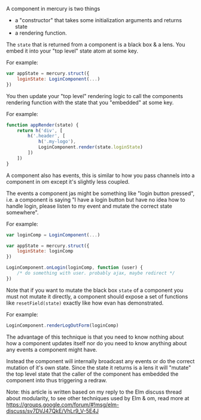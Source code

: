 A component in mercury is two things

 - a "constructor" that takes some initialization arguments and
    returns state
 - a rendering function.

The `state` that is returned from a component is a
black box & a lens. You embed it into your "top level" state
atom at some key.

For example:

```js
var appState = mercury.struct({
    loginState: LoginComponent(...)
})
```

You then update your "top level" rendering logic to call the
components rendering function with the state that you
"embedded" at some key.

For example:

```js
function appRender(state) {
    return h('div', [
        h('.header', [
            h('.my-logo'),
            LoginComponent.render(state.loginState)
        ])
    ])
}
```

A component also has events, this is similar to how you 
pass channels into a component in om except it's slightly
less coupled.

The events a component jas might be something like 
"login button pressed", i.e. a component is saying 
"I have a login button but have no idea how to handle login, 
please listen to my event and mutate the correct state somewhere".

For example:

```js
var loginComp = LoginComponent(...)

var appState = mercury.struct({
    loginState: loginComp
})

LoginComponent.onLogin(loginComp, function (user) {
    /* do something with user. probably ajax, maybe redirect */
})
```

Note that if you want to mutate the black box `state` of a
component you must not mutate it directly, a component
should expose a set of functions like `resetField(state)`
exactly like how evan has demonstrated.

For example:

```js
LoginComponent.renderLogOutForm(loginComp)
```

The advantage of this technique is that you need to know nothing
about how a component updates itself nor do you need to know
anything about any events a component might have.

Instead the component will internally broadcast any events
or do the correct mutation of it's own state.
Since the state it returns is a lens it will "mutate" the top
level state that the caller of the component has embedded the
component into thus triggering a redraw.

Note: this article is written based on my reply to the Elm
discuss thread about modularity, to see other techniques used
by Elm & om, read more at https://groups.google.com/forum/#!msg/elm-discuss/sv7DVJ47QkE/VhLr9_V-5E4J
